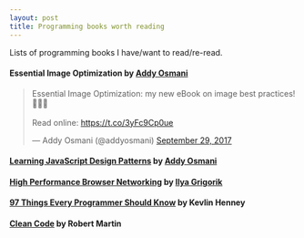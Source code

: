 ```yaml
---
layout: post
title: Programming books worth reading
---
```


Lists of programming books I have/want to read/re-read.

<!--more-->

#### Essential Image Optimization by [Addy Osmani](https://twitter.com/addyosmani)

<blockquote class="twitter-tweet" data-lang="en"><p lang="en" dir="ltr">Essential Image Optimization: my new eBook on image best practices! 🌠🚗💨<br><br>Read online: <a href="https://t.co/3yFc9Cp0ue">https://t.co/3yFc9Cp0ue</a></p>&mdash; Addy Osmani (@addyosmani) <a href="https://twitter.com/addyosmani/status/913642764612464640?ref_src=twsrc%5Etfw">September 29, 2017</a></blockquote>
<script async src="//platform.twitter.com/widgets.js" charset="utf-8"></script>

#### [Learning JavaScript Design Patterns](https://addyosmani.com/resources/essentialjsdesignpatterns/book/index.html) by [Addy Osmani](https://twitter.com/addyosmani)

#### [High Performance Browser Networking](https://hpbn.co/) by [Ilya Grigorik](https://twitter.com/igrigorik)

#### [97 Things Every Programmer Should Know](http://amzn.to/2fZLyKH) by Kevlin Henney

#### [Clean Code](http://amzn.to/2ywe8Ll) by Robert Martin
